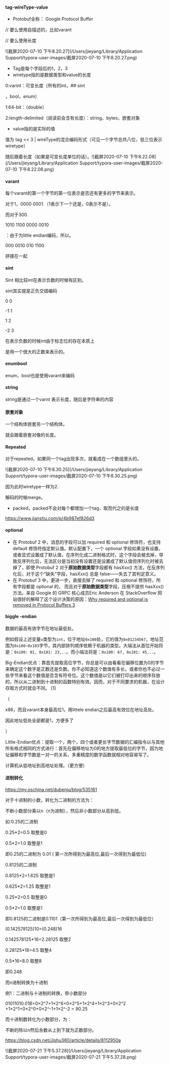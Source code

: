 #### tag-wireType-value

- Protobuf全称： Google Protocol Buffer 

// 要么使用自描述的，比如varant

// 要么使用长度

![截屏2020-07-10 下午8.20.27](/Users/jieyang/Library/Application Support/typora-user-images/截屏2020-07-10 下午8.20.27.png)

- Tag是每个字段后的1，2，3
- wiretype指的是数据类型和value的长度

0:varint：可变长度（所有的int，## sint

，bool，enum）

1:64-bit：（double）

2:length-delimited（阅读前会含有长度）：string，bytes，嵌套对象

- value指的是实际的值





值为 tag << 3 | wireType的混合编码形式（可见一个字节总共八位，低三位表示wiretype）

随后跟着长度（如果是可变长度单位的话）。![截屏2020-07-10 下午8.22.08](/Users/jieyang/Library/Application Support/typora-user-images/截屏2020-07-10 下午8.22.08.png)

#### varant

每个varant的第一个字节的第一位表示是否还有更多的字节来表示。

对于1，0000 0001.（1表示下一个还是，0表示不是）。

而对于300.

1010 1100 0000 0010

：由于为little endian编码，所以。

000 0010    010 1100

拼接在一起





#### sint

Sint 相比较int在表示负数的时候有区别。

sint其实就是正负交错编码

0 0

-1 1

1 2

-2 3

在表示负数的时候int由于标志位的存在本质上

是用一个很大的正数来表示的。

#### enumbool

enum，bool也是使用varant来编码

#### string

string是通过一个varnt 表示长度，随后是字符串的内容

#### 嵌套对象

一个结构体嵌套另一个结构体。

就会跟着嵌套对像的长度。

#### Repeated

对于repeated，如果同一个tag出现多次，就看成在一个数组里头的。

![截屏2020-07-10 下午8.30.25](/Users/jieyang/Library/Application Support/typora-user-images/截屏2020-07-10 下午8.30.25.png)

因为此时wiretype一样为2.

解码的时候merge。

- packed，packed不会对每个都增加一个tag，取而代之的是长度



https://www.jianshu.com/p/4b987ef826d3

#### optional

- 在 Protobuf 2 中，消息的字段可以加 required 和 optional 修饰符，也支持 default 修饰符指定默认值。默认配置下，一个 optional 字段如果没有设置，或者显式设置成了默认值，在序列化成二进制格式时，这个字段会被去掉，导致反序列化后，无法区分是当初没有设置还是设置成了默认值但序列化时被去掉了，即使 Protobuf 2 对于**原始数据类型**字段都有 hasXxx() 方法，在反序列化后，对于这个“缺失”字段，hasXxx() 总是 false——失去了其判定意义。
- 在 Protobuf 3 中，更进一步，直接去掉了 required 和 optional 修饰符，所有字段都是 optional 的， 而且对于**原始数据类型**字段，压根不提供 hasXxx() 方法。来自 Google 的 GRPC 核心成员Eric Anderson 在 StackOverflow 网站很好的解释了这个设计决策的原因：[Why required and optional is removed in Protocol Buffers 3](https://link.zhihu.com/?target=https%3A//stackoverflow.com/questions/31801257/why-required-and-optional-is-removed-in-protocol-buffers-3)

#### biggle -endian

数据的最高有效字节在地址最低处。



例如假设上述变量`x`类型为`int`，位于地址`0x100`处，它的值为`0x01234567`，地址范围为`0x100~0x103`字节，其内部排列顺序依赖于机器的类型。大端法从首位开始将是：`0x100: 01, 0x101: 23,..`。而小端法将是：`0x100: 67, 0x101: 45,..`。



Big-Endian优点：靠首先提取高位字节，你总是可以由看看在偏移位置为0的字节来确定这个数字是正数还是负数。你不必知道这个数值有多长，或者你也不必过一些字节来看这个数值是否含有符号位。这个数值是以它们被打印出来的顺序存放的，所以从二进制到十进制的函数特别有效。因而，对于不同要求的机器，在设计存取方式时就会不同。 [1] 



（

x86，而且varant本身最高位1，用littele endian之后最高有效位在地址高处。

因此地址低处全部都是1，方便多了

）

Little-Endian优点：提取一个，两个，四个或者更长字节数据的汇编指令以与其他所有格式相同的方式进行：首先在偏移地址为0的地方提取最低位的字节，因为地址偏移和字节数是一对一的关系，多重精度的数学函数就相对地容易写了。

计算机从低地址到高地址处理。（更方便）



#### 进制转化

https://my.oschina.net/dubenju/blog/535161



对于十进制的小数，转化为二进制的方法为：

不断小数部分乘以n（n为进制），然后非小数部分从高到低。



如:0.25的二进制

0.25*2=0.5  取整是0

0.5*2=1.0   取整是1

即0.25的二进制为 0.01 ( 第一次所得到为最高位,最后一次得到为最低位)

0.8125的二进制

0.8125*2=1.625  取整是1

0.625*2=1.25   取整是1

0.25*2=0.5    取整是0

0.5*2=1.0     取整是1

即0.8125的二进制是0.1101（第一次所得到为最高位,最后一次得到为最低位）



(0.142578125)10=(0.248)16

0.142578125*16=2.28125  取整2

0.28125*16=4.5      取整4

0.5*16=8.0        取整8

即0.248



而n进制转换为十进制

例1：二进制与十进制的转换，带小数部分

01011010.01B=0×2^7+1×2^6+0×2^5+1×2^4+1×2^3+0×2^2 +1×2^1+0×2^0+0×2^-1+1×2^-2 = 90.25



而十进制数转化为小数部分，为：

不断的除以n然后余数从上到下就为正数部分。

https://blog.csdn.net/Jishu360/article/details/8112950a

![截屏2020-07-21 下午5.37.28](/Users/jieyang/Library/Application Support/typora-user-images/截屏2020-07-21 下午5.37.28.png)